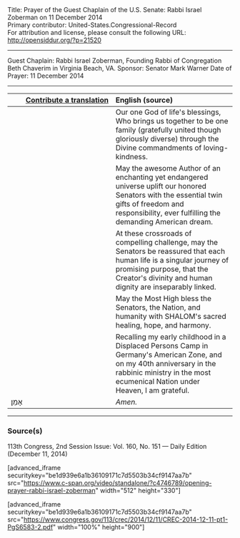 <html>
<head></head>
<body>
Title: Prayer of the Guest Chaplain of the U.S. Senate: Rabbi Israel Zoberman on 11 December 2014<br />
Primary contributor: United-States.Congressional-Record<br />
For attribution and license, please consult the following URL: <a href="http://opensiddur.org/?p=21520">http://opensiddur.org/?p=21520</a>
<p />
<hr />

Guest Chaplain: Rabbi Israel Zoberman, Founding Rabbi of Congregation Beth Chaverim in Virginia Beach, VA.
Sponsor: Senator Mark Warner
Date of Prayer: 11 December 2014

<hr />

<table style="margin-left: auto;margin-right: auto;" class="draggable">
<thead><tr><th id="x" style="text-align: right;"><a href="/contributing/upload/">Contribute a translation</a></th><th style="text-align: left;">English (source)</th></tr></thead>
<tbody>
<tr><td style="vertical-align:top;" width="46%">
<div class="liturgy"><span lang="he">

</span></div></td>
 
<td style="vertical-align:top;" width="53%">
<div class="english">
Our one God of life's blessings, 
Who brings us together to be one family 
(gratefully united though gloriously diverse) 
through the Divine commandments of loving-kindness. 
</div></td></tr>


<tr><td style="vertical-align:top;" width="46%">
<div class="liturgy"><span lang="he">

</span></div></td>
 
<td style="vertical-align:top;" width="53%">
<div class="english">
May the awesome Author of an enchanting yet endangered universe 
uplift our honored Senators 
with the essential twin gifts of freedom and responsibility, 
ever fulfilling the demanding American dream. 
</div></td></tr>


<tr><td style="vertical-align:top;" width="46%">
<div class="liturgy"><span lang="he">

</span></div></td>
 
<td style="vertical-align:top;" width="53%">
<div class="english">
At these crossroads of compelling challenge, 
may the Senators be reassured 
that each human life is a singular journey of promising purpose, 
that the Creator's divinity 
and human dignity 
are inseparably linked. 
</div></td></tr>


<tr><td style="vertical-align:top;" width="46%">
<div class="liturgy"><span lang="he">

</span></div></td>
 
<td style="vertical-align:top;" width="53%">
<div class="english">
May the Most High bless the Senators, 
the Nation, 
and humanity 
with SHALOM's sacred healing, 
hope, 
and harmony.
</div></td></tr>


<tr><td style="vertical-align:top;" width="46%">
<div class="liturgy"><span lang="he">

</span></div></td>
 
<td style="vertical-align:top;" width="53%">
<div class="english">
Recalling my early childhood 
in a Displaced Persons Camp 
in Germany's American Zone, 
and on my 40th anniversary in the rabbinic ministry 
in the most ecumenical Nation under Heaven, 
I am grateful. 
</div></td></tr>


<tr><td style="vertical-align:top;" width="46%">
<div class="liturgy"><span lang="he">
אָמֵן׃
</span></div></td>
 
<td style="vertical-align:top;" width="53%">
<div class="english">
<em>Amen.</em>
</div></td></tr>
</tbody></table>

<hr />

<h3>Source(s)</h3>

113th Congress, 2nd Session
Issue: Vol. 160, No. 151 — Daily Edition (December 11, 2014)

[advanced_iframe securitykey="be1d939e6a1b36109171c7d5503b34cf9147aa7b" src="https://www.c-span.org/video/standalone/?c4746789/opening-prayer-rabbi-israel-zoberman" width="512" height="330"]

[advanced_iframe securitykey="be1d939e6a1b36109171c7d5503b34cf9147aa7b" src="https://www.congress.gov/113/crec/2014/12/11/CREC-2014-12-11-pt1-PgS6583-2.pdf" width="100%" height="900"]
</body>
</html>